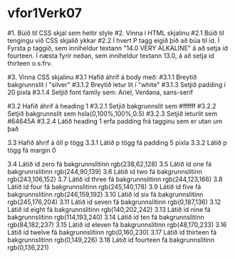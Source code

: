 # vfor1Verk07

#1. Búið til CSS skjal sem heitir style
#2. Vinna í HTML skjalinu
#2.1 Búið til tengingu við CSS skjalið ykkar
#2.2 Í hvert P tagg eigið þið að búa til id. Í Fyrsta p taggið, sem inniheldur textann "14.0 VERY ALKALINE" á að setja id fourteen. Í næsta fyrir neðan, sem inniheldur textann 13.0, á að setja id thirteen o.s.frv.

#3. Vinna  CSS skjalinu
#3.1 Hafið áhrif á body með:
#3.1.1 Breytið bakgrunnslit í "silver"
#3.1.2 Breytið letur lit í "white"
#3.1.3 Setjið padding í 20 pixla
#3.1.4 Setjið font family sem: Ariel, Verdana, sans-serif

#3.2 Hafið áhrif á heading 1
#3.2.1 Setjið bakgrunnslit sem #ffffff
#3.2.2 Setjið bakgrunnslit sem hsla(0,100%,100%,0.5)
#3.2.3 Setjið leturlit sem #64645A
#3.2.4 Látið heading 1 erfa padding frá tagginu sem er utan um það

3.3 Hafið áhrif á öll p tögg
3.3.1 Látið p tögg fá padding 5 pixla
3.3.2 Látið p tögg fá margin 0

3.4 Látið id zero fá bakgrunnslitinn rgb(238,62,128) 
3.5 Látið id one fá bakgrunnslitinn rgb(244,90,139)
3.6 Látið id two fá bakgrunnslitinn rgb(243,106,152) 
3.7 Látið id three fá bakgrunnslitinn rgb(244,123,166) 
3.8 Látið id four fá bakgrunnslitinn rgb(245,140,178) 
3.9 Látið id five fá bakgrunnslitinn rgb(246,159,192) 
3.10 Látið id six fá bakgrunnslitinn rgb(245,176,204) 
3.11 Látið id seven fá bakgrunnslitinn rgb(0,187,136) 
3.12 Látið id eight fá bakgrunnslitinn rgb(140,202,242) 
3.13 Látið id nine fá bakgrunnslitinn rgb(114,193,240) 
3.14 Látið id ten fá bakgrunnslitinn rgb(84,182,237) 
3.15 Látið id eleven fá bakgrunnslitinn rgb(48,170,233) 
3.16 Látið id twelve fá bakgrunnslitinn rgb(0,160,230) 
3.17 Látið id thirteen fá bakgrunnslitinn rgb(0,149,226) 
3.18 Látið id fourteen fá bakgrunnslitinn rgb(0,136,221) 

